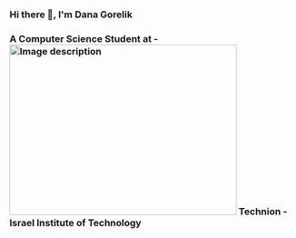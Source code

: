 ### Hi there 👋, I'm Dana Gorelik
### A Computer Science Student at - <img src="https://user-images.githubusercontent.com/102851148/236928870-f80d4bfb-d607-480c-b4d0-684e65c17a6c.png" alt="Image description" width="400" height="300"> Technion - Israel Institute of Technology

<!--
**DanaGorelik/DanaGorelik** is a ✨ _special_ ✨ repository because its `README.md` (this file) appears on your GitHub profile.

Here are some ideas to get you started:

- 🔭 I’m currently working on ...
- 🌱 I’m currently learning ...
- 👯 I’m looking to collaborate on ...
- 🤔 I’m looking for help with ...
- 💬 Ask me about ...
- 📫 How to reach me: ...
- 😄 Pronouns: ...
- ⚡ Fun fact: ...
-->
